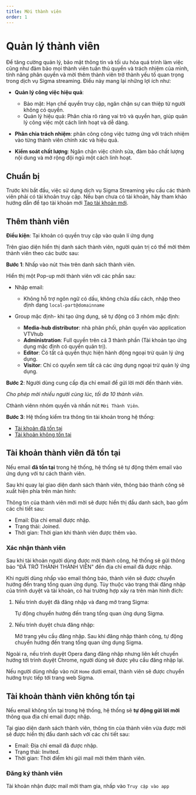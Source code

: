 ```yaml
---
title: Mời thành viên
order: 1
---
```


# Quản lý thành viên

Để tăng cường quản lý, bảo mật thông tin và tối ưu hóa quá trình làm việc cũng như đảm bảo mọi thành viên tuân thủ quyền và trách nhiệm của mình, tính năng phân quyền và mời thêm thành viên trở thành yếu tố quan trọng trong dịch vụ Sigma streaming. Điều này mang lại những lợi ích như:

- **Quản lý công việc hiệu quả**:

    - Bảo mật: Hạn chế quyền truy cập, ngăn chặn sự can thiệp từ người không có quyền.
    - Quản lý hiệu quả: Phân chia rõ ràng vai trò và quyền hạn, giúp quản lý công việc một cách linh hoạt và dễ dàng.
- **Phân chia trách nhiệm**: phân công công việc tương ứng với trách nhiệm vào từng thành viên chính xác và hiệu quả.
- **Kiểm soát chất lượng**: Ngăn chặn việc chỉnh sửa, đảm bảo chất lượng nội dung và mở rộng đội ngũ một cách linh hoạt.

## Chuẩn bị
Trước khi bắt đầu, việc sử dụng dịch vụ Sigma Streaming yêu cầu các thành viên phải có tài khoản truy cập. Nếu bạn chưa có tài khoản, hãy tham khảo hướng dẫn để tạo tài khoản mới [Tạo tài khoản mới]().

## Thêm thành viên

**Điều kiện**: Tại khoản có quyền truy cập vào quản lí ứng dụng

Trên giao diện hiển thị danh sách thành viên, người quản trị có thể mời thêm thành viên theo các bước sau:

**Bước 1**: Nhấp vào nút `Thêm` trên danh sách thành viên.

Hiển thị một Pop-up mời thành viên với các phần sau:

- Nhập email:
    - Không hỗ trợ ngôn ngữ có dấu, không chứa dấu cách, nhập theo định dạng `local-part@domainname`

- Group mặc định- khi tạo ứng dụng, sẽ tự động có 3 nhóm mặc định:
    - **Media-hub distributor**: nhà phân phối, phân quyền vào application VTVhub
    - **Administration**: Full quyền trên cả 3 thành phần (Tài khoản tạo ứng dụng mặc định có quyền quản trị).
    - **Editor**: Có tất cả quyền thực hiện hành động ngoại trừ quản lý ứng dụng.
    - **Visitor**: Chỉ có quyền xem tất cả các ứng dụng ngoại trừ quản lý ứng dụng.

**Bước 2**: 
Người dùng cung cấp địa chỉ email để gửi lời mời đến thành viên.

*Cho phép mời nhiều người cùng lúc, tối đa 10 thành viên.*

Cthành viênn nhóm quyền và nhấn nút `Mời Thành Viên`.

**Bước 3**: 
Hệ thống kiểm tra thông tin tài khoản trong hệ thống:
- [Tài khoản đã tồn tại](a-invite#tài-khoản-đã-tồn-tại)
- [Tài khoản không tồn tại](./a-invite#tài-khoản-thành-viên-không-tồn-tại)

## Tài khoản thành viên đã tồn tại

Nếu email **đã tồn tại** trong hệ thống, hệ thống sẽ tự động thêm email vào ứng dụng với tư cách thành viên.

Sau khi quay lại giao diện danh sách thành viên, thông báo thành công sẽ xuất hiện phía trên màn hình:

<!-- []() -->

Thông tin của thành viên mới mời sẽ được hiển thị đầu danh sách, bao gồm các chi tiết sau:

- Email: Địa chỉ email được nhập.
- Trạng thái: Joined.
- Thời gian: Thời gian khi thành viên được thêm vào.

### Xác nhận thành viên
Sau khi tài khoản người dùng được mời thành công, hệ thống sẽ gửi thông báo "ĐÃ TRỞ THÀNH THÀNH VIÊN" đến địa chỉ email đã được nhập.

Khi người dùng nhấp vào email thông báo, thành viên sẽ được chuyển hướng đến trang tổng quan ứng dụng. Tùy thuộc vào trạng thái đăng nhập của trình duyệt và tài khoản, có hai trường hợp xảy ra trên màn hình đích:

1. Nếu trình duyệt đã đăng nhập và đang mở trang Sigma:

    Tự động chuyển hướng đến trang tổng quan ứng dụng Sigma.

2. Nếu trình duyệt chưa đăng nhập:

    Mở trang yêu cầu đăng nhập.
    Sau khi đăng nhập thành công, tự động chuyển hướng đến trang tổng quan ứng dụng Sigma.

Ngoài ra, nếu trình duyệt Opera đang đăng nhập nhưng liên kết chuyển hướng tới trình duyệt Chrome, người dùng sẽ được yêu cầu đăng nhập lại.

Nếu người dùng nhấp vào nút `Home` dưới email, thành viên sẽ được chuyển hướng trực tiếp tới trang web Sigma.

## Tài khoản thành viên không tồn tại

Nếu email không tồn tại trong hệ thống, hệ thống sẽ **tự động gửi lời mời** thông qua địa chỉ email được nhập.

Tại giao diện danh sách thành viên, thông tin của thành viên vừa được mời sẽ được hiển thị đầu danh sách với các chi tiết sau:

- Email: Địa chỉ email đã được nhập.
- Trạng thái: Invited.
- Thời gian: Thời điểm khi gửi mail mời thêm thành viên.

### Đăng ký thành viên

Tài khoản nhận được mail mời tham gia, nhấp vào `Truy cập vào app`
